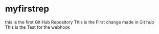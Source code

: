 # myfirstrep
this is the first Git Hub Repository
This is the First change made in Git hub
This is the Test for the webhook
